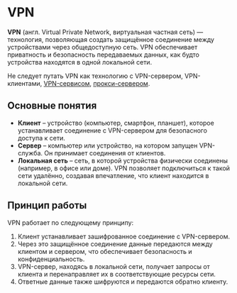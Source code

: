 # VPN

**VPN** (англ. Virtual Private Network, виртуальная частная сеть) — технология, позволяющая создать защищённое соединение между устройствами через общедоступную сеть. VPN обеспечивает приватность и безопасность передаваемых данных, как будто устройства находятся в одной локальной сети.

Не следует путать VPN как технологию с VPN-сервером, VPN-клиентами, [VPN-сервисом](/network/vpns/vpn-service), [прокси-сервером](/network/vpns/proxy).

## Основные понятия

*   **Клиент** – устройство (компьютер, смартфон, планшет), которое устанавливает соединение с VPN-сервером для безопасного доступа к сети.
*   **Сервер** – компьютер или устройство, на котором запущен VPN-служба. Он принимает соединения от клиентов.
*   **Локальная сеть** – сеть, в которой устройства физически соединены (например, в офисе или доме). VPN позволяет подключиться к такой сети удалённо, создавая впечатление, что клиент находится в локальной сети.

## Принцип работы

VPN работает по следующему принципу:

1.  Клиент устанавливает зашифрованное соединение с VPN-сервером.
2.  Через это защищённое соединение данные передаются между клиентом и сервером, что обеспечивает безопасность и конфиденциальность.
3.  VPN-сервер, находясь в локальной сети, получает запросы от клиента и перенаправляет их в соответствующие ресурсы сети.
4.  Ответные данные также шифруются и передаются обратно клиенту.